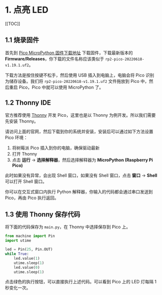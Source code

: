 # 1. 点亮 LED

[[TOC]]

## 1.1 烧录固件

首先到 [Pico MicroPython 固件下载地址](https://micropython.org/download/rp2-pico/) 下载固件，下载最新版本的 **Firmware/Releases**，你下载的文件名称应该类似于 `rp2-pico-20220618-v1.19.1.uf2`。

下载方法是按住按键不松手，然后使用 USB 插入到电脑上，电脑会将 Pico 识别为储存设备。我们将 `rp2-pico-20220618-v1.19.1.uf2` 文件拖放到 Pico 中，然后重启 Pico，Pico 中就可以使用 MicroPython 了。

## 1.2 Thonny IDE

官方推荐使用 [Thonny](https://thonny.org/) 开发 Pico，这里也是以 Thonny 为例开发。所以我们需要先安装 Thonny。

请访问上面的官网，然后下载到你的系统并安装，安装后可以通过如下方法设置 Pico 环境：
1. 将树莓派 Pico 插入到你的电脑，确保驱动最新
2. 打开 Thonny
3. 点击 **运行** -> **选择解释器**，然后选择解释器为 **MicroPython (Raspberry Pi Pico)**

此时如果没有异常，会出现 Shell 窗口，如果没有 Shell 窗口，点击 **窗口** -> **Shell** 可以打开 Shell 窗口。

你可以在交互式窗口内执行 Python 解释器，你输入的代码都会通过串口发送到 Pico，再由 Pico 执行返回。

## 1.3 使用 Thonny 保存代码

将下面的代码保存为 `main.py`，在 Thonny 中选择保存到 Pico 上。

```python
from machine import Pin
import utime

led = Pin(25, Pin.OUT)
while True:
    led.value(1)
    utime.sleep(1)
    led.value(0)
    utime.sleep(1)
```

点击绿色的执行按钮，可以直接执行上述代码。可以看到 Pico 上的 LED 灯每隔 1 秒变化一次。
